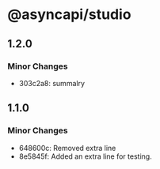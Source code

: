 # @asyncapi/studio

## 1.2.0

### Minor Changes

- 303c2a8: summalry

## 1.1.0

### Minor Changes

- 648600c: Removed extra line
- 8e5845f: Added an extra line for testing.
